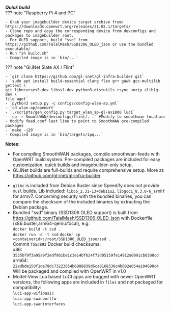 _**Quick build**_  
??? note "Raspberry Pi 4 and PC"
 
    - Grab your imagebuilder device target archive from: https://downloads.openwrt.org/releases/21.02.1/targets/ 
    - Clone repo and copy the corresponding device from devconfigs and packages to imagebuilder root. 
    - For OLED support, build "ssd" from https://github.com/TalalMash/SSD1306_OLED_json or use the bundled executable/ 
    - Run "sh build.sh" 
    - Compiled image is in `bin/...` 
  

??? note "Gl.iNet Slate AX / Flint"
  
    - `git clone https://github.com/gl-inet/gl-infra-builder.git` 
    - `sudo apt install build-essential clang flex g++ gawk gcc-multilib gettext \
    git libncurses5-dev libssl-dev python3-distutils rsync unzip zlib1g-dev \
    file wget` 
    - `python3 setup.py -c configs/config-wlan-ap.yml` 
    - `cd wlan-ap/openwrt` 
    - `./scripts/gen_config.py target_wlan_ap-gl-ax1800 luci` 
    - `cp -r SmoothWAN/devconfigs/flint/. .` #Modify to smoothwan location 
    - Modify feed.conf last line to point to SmoothWAN pre-compiled packages 
    - `make -j20` 
    - Compiled image is in `bin/targets/ipq...` 

**Notes:**  
  
- For compiling SmoothWAN packages, compile smoothwan-feeds with OpenWRT build system. Pre-compiled packages are included for easy customization, quick builds and imagebuilder-only setup.<br>  
- GL.iNet builds are full-builds and require comprehensive setup. More at: https://github.com/gl-inet/gl-infra-builder   
* `glibc` is included from Debian Buster since Speedify does not provide `musl` builds. Lib included: `libc6_2.31-13+deb11u2`, `libgcc1_8.3.0-6_armhf` for armv7. Concerning security with the bundled binaries, you can compare the checksum of the included binaries by extracting the Debian package.
* Bundled "ssd" binary (SSD1306 OLED support) is built from https://github.com/TalalMash/SSD1306_OLED_json with Dockerfile (x86:buster,arm64-qemu:focal), e.g:  
`docker build -t ssd .`  
`docker run -d -t ssd`
`docker cp <containerid>:/root/SSD1306_OLED_json/ssd .`  
Commit `f55d893` Docker build checksums:    
x86: `3535b79f3a95a9f2edf9b1be1c3e14bf624f72d05159fe14912a0091cb8500cd`  
arm64: `22adbde150f1de78dc73223654b6988839d6ca8168530c4b082e054a104690c4`  
Will be packaged and compiled with OpenWRT in v1.0
* Model-View Lua based LuCI apps are bugged with newer OpenWRT versions, the following apps are included in `files` and not packaged for compatibility:  
` luci-app-wifibasic  `  
` luci-app-swanportfw `   
` luci-app-swaninterfaces  `  
